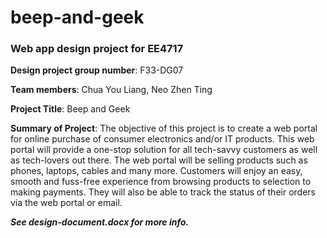 # beep-and-geek
### Web app design project for EE4717


**Design project group number**: F33-DG07

**Team members**: Chua You Liang, Neo Zhen Ting

**Project Title**: Beep and Geek 

**Summary of Project**:
The objective of this project is to create a web portal for online purchase of consumer electronics and/or IT products. This web portal will provide a one-stop solution for all tech-savvy customers as well as tech-lovers out there. The web portal will be selling products such as phones, laptops, cables and many more. Customers will enjoy an easy, smooth and fuss-free experience from browsing products to selection to making payments. They will also be able to track the status of their orders via the web portal or email.


**_See design-document.docx for more info._**
